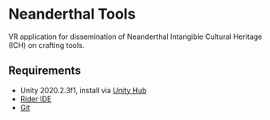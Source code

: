 # Neanderthal Tools
VR application for dissemination of Neanderthal Intangible Cultural Heritage (ICH) on crafting tools.

## Requirements
- Unity 2020.2.3f1, install via [Unity Hub](https://unity3d.com/get-unity/download)
- [Rider IDE](https://www.jetbrains.com/rider)
- [Git](https://git-scm.com/downloads)
